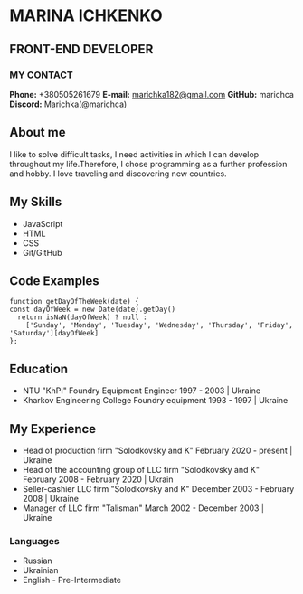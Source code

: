 # MARINA ICHKENKO

## FRONT-END DEVELOPER

### MY CONTACT

**Phone:** +380505261679
**E-mail:** marichka182@gmail.com
**GitHub:** marichca
**Discord:** Marichka(@marichca)

## About me

I like to solve difficult tasks, I need activities in which I can develop throughout my life.Therefore, I chose programming as a further profession and hobby.
I love traveling and discovering new countries.


## My Skills

* JavaScript
* HTML
* CSS
* Git/GitHub

## Code Examples

```
function getDayOfTheWeek(date) {
const dayOfWeek = new Date(date).getDay()
  return isNaN(dayOfWeek) ? null :
    ['Sunday', 'Monday', 'Tuesday', 'Wednesday', 'Thursday', 'Friday', 'Saturday'][dayOfWeek]
};
```

## Education

 * NTU "KhPI"
Foundry Equipment Engineer
1997 - 2003 | Ukraine
* Kharkov Engineering College
Foundry equipment
1993 - 1997 | Ukraine


## My Experience

* Head of production firm "Solodkovsky and K"
February 2020 - present | Ukraine
* Head of the accounting group of LLC firm "Solodkovsky and K"
February 2008 - February 2020 | Ukrain
* Seller-cashier LLC firm "Solodkovsky and K"
December 2003 - February 2008 | Ukraine
* Manager of LLC firm "Talisman"
March 2002 - December 2003 | Ukraine


### Languages

* Russian
* Ukrainian
* English - Pre-Intermediate



